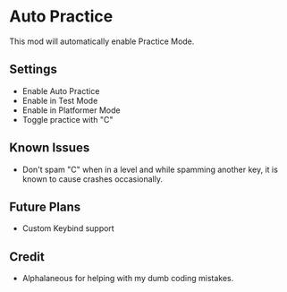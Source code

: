 # Auto Practice

This mod will automatically enable Practice Mode.

## Settings
- Enable Auto Practice
- Enable in Test Mode
- Enable in Platformer Mode
- Toggle practice with "C"

## Known Issues
- Don't spam "C" when in a level and while spamming another key, it is known to cause crashes occasionally.

## Future Plans
- Custom Keybind support

## Credit
- <cb>Alphalaneous</c> for helping with my dumb coding mistakes.
